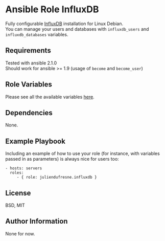 Ansible Role InfluxDB
=====================

Fully configurable [InfluxDB](https://influxdata.com/time-series-platform/influxdb/) installation for Linux Debian.  
You can manage your users and databases with `influxdb_users` and `influxdb_databases` variables.

Requirements
------------

Tested with ansible 2.1.0  
Should work for ansible >= 1.9 (usage of `become` and `become_user`)

Role Variables
--------------

Please see all the available variables [here](defaults/main.yml).

Dependencies
------------

None.

Example Playbook
----------------

Including an example of how to use your role (for instance, with variables passed in as parameters) is always nice for users too:

    - hosts: servers
      roles:
         - { role: juliendufresne.influxdb }

License
-------

BSD, MIT

Author Information
------------------

None for now.
